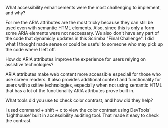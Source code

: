 What accessibility enhancements were the most challenging to implement, and why?

For me the ARIA attributes are the most tricky because they can still be used even with semantic HTML elements. Also, since this is only a form some ARIA elements were not neccessary. We also don't have any part of the code that dynamicly updates in this Scrimba "Final Challenge". I did what I thought made sense or could be useful to someone who may pick up the code where I left off.



How do ARIA attributes improve the experience for users relying on assistive technologies?

ARIA attributes make web content more accessible especiall for those who use screen readers. It also provides additional context and functionality for users with assitive technologies, especially when not using semantic HTML that has a lot of the functionality ARIA attributes prove built in. 



What tools did you use to check color contrast, and how did they help?

I used command + shift + c to view the color contrast using DevTools' 'Lighthouse' built in accessibility auditing tool. That made it easy to check the contrast.